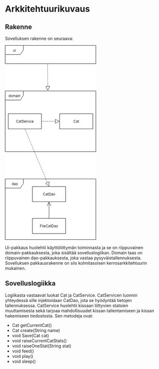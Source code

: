 # Arkkitehtuurikuvaus

## Rakenne

Sovelluksen rakenne on seuraava:

![alt text](https://github.com/sumuh/ot-harjoitustyo/blob/master/dokumentaatio/updatedPakkauskaavio.jpg)

Ui-pakkaus huolehtii käyttöliittymän toiminnasta ja se on riippuvainen domain-pakkauksesta, joka sisältää sovelluslogiikan. Domain taas on riippuvainen dao-pakkauksesta, joka vastaa pysyväistallennuksesta. Sovelluksen pakkausrakenne on siis kolmitasoisen kerrosarkkitehtuurin mukainen. 

## Sovelluslogiikka

Logiikasta vastaavat luokat Cat ja CatService. CatServicen luonnin yhteydessä sille injektoidaan CatDao, jota se hyödyntää tietojen tallennuksessa. CatService huolehtii kissaan liittyvien statsien muuttamisesta sekä tarjoaa mahdollisuudet kissan tallentamiseen ja kissan hakemiseen tiedostosta. Sen metodeja ovat:
- Cat getCurrentCat()
- Cat create(String name)
- void Save(Cat cat)
- void raiseCurrentCatStats()
- void raiseOneStat(String stat)
- void feed()
- void play()
- void sleep()
